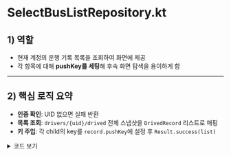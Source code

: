 # SelectBusListRepository.kt

## 1) 역할
- 현재 계정의 운행 기록 목록을 조회하여 화면에 제공
- 각 항목에 대해 **pushKey를 세팅**해 후속 화면 탐색을 용이하게 함 

---

## 2) 핵심 로직 요약
- **인증 확인**: UID 없으면 실패 반환
- **목록 조회**: `drivers/{uid}/drived` 전체 스냅샷을 `DrivedRecord` 리스트로 매핑
- **키 주입**: 각 child의 key를 `record.pushKey`에 설정 후 `Result.success(list)`
  
<details>
<summary> 코드 보기 </summary>

```kotlin
class SelectBusListRepository {
    private val db = FirebaseDatabase.getInstance()
    private val auth = FirebaseAuth.getInstance()

    suspend fun fetchDrivedList(): Result<List<DrivedRecord>> {
        return try {
            //인증 확인
            val uid = auth.currentUser?.uid ?: return Result.failure(Exception("로그인 정보 없음"))
            val snapshot = db.getReference("drivers").child(uid).child("drived").get().await()

            // 목록 조회
            val list = snapshot.children.mapNotNull { snap ->
                val record = snap.getValue(DrivedRecord::class.java)
                //키 주입
                record?.apply { pushKey = snap.key ?: "" }
            }

            Result.success(list)
        } catch (e: Exception) {
            Result.failure(e)
        }
    }
}

```
</details>

